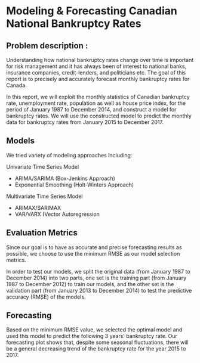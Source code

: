 # Modeling & Forecasting Canadian National Bankruptcy Rates

## Problem description :
Understanding how national bankruptcy rates change over time is important for risk management and it has always been of interest to national banks, insurance companies, credit-lenders, and politicians etc. The goal of this report is to precisely and accurately forecast monthly bankruptcy rates for Canada.

In this report, we will exploit the monthly statistics of Canadian bankruptcy rate, unemployment rate, population as well as house price index, for the period of January 1987 to December 2014, and construct a model for bankruptcy rates. We will use the constructed model to predict the monthly data for bankruptcy rates from January 2015 to  December 2017.

## Models
We tried variety of modeling approaches including:

Univariate Time Series Model
<ul>
<li> ARIMA/SARIMA (Box-Jenkins Approach) </li>
<li> Exponential Smoothing (Holt-Winters Approach) </li>
</ul>
Multivariate Time Series Model
<ul>
<li> ARIMAX/SARIMAX </li>
<li> VAR/VARX (Vector Autoregression </li>
</ul>


## Evaluation Metrics
Since our goal is to have as accurate and precise forecasting results as possible, we choose to use the minimum RMSE as our model selection metrics. 

In order to test our models, we split the original data (from January 1987 to December 2014) into two parts, one set is the training part (from January 1987 to December 2012) to train our models, and the other set is the validation part (from January 2013 to December 2014) to test the predictive accuracy (RMSE) of the models.

## Forecasting 
Based on the minimum RMSE value, we selected the optimal model and used this model to predict the following 3 years' bankruptcy rate. Our forecasting plot shows that, despite some seasonal fluctuations, there will be a general decreasing trend of the bankruptcy rate for the year 2015 to 2017.

 
 

